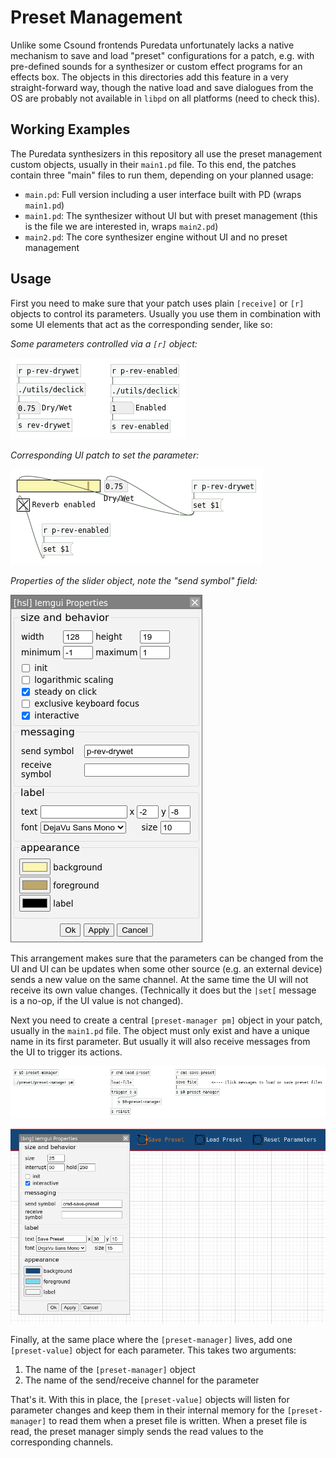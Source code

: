 Preset Management
=================

Unlike some Csound frontends Puredata unfortunately lacks a native mechanism
to save and load "preset" configurations for a patch, e.g. with pre-defined
sounds for a synthesizer or custom effect programs for an effects box. The
objects in this directories add this feature in a very straight-forward way,
though the native load and save dialogues from the OS are probably not available
in `libpd` on all platforms (need to check this).

Working Examples
----------------

The Puredata synthesizers in this repository all use the preset management
custom objects, usually in their `main1.pd` file. To this end, the patches
contain three "main" files to run them, depending on your planned usage:

 * `main.pd`: Full version including a user interface built with PD (wraps `main1.pd`)
 * `main1.pd`: The synthesizer without UI but with preset management (this is the
   file we are interested in, wraps `main2.pd`)
 * `main2.pd`: The core synthesizer engine without UI and no preset management

Usage
-----

First you need to make sure that your patch uses plain `[receive]` or `[r]`
objects to control its parameters. Usually you use them in combination with
some UI elements that act as the corresponding sender, like so:

_Some parameters controlled via a `[r]` object:_

![](Screenshots/Parameters.png?raw=true)

_Corresponding UI patch to set the parameter:_

![](Screenshots/UI%20Patch.png?raw=true)

_Properties of the slider object, note the "send symbol" field:_

![](Screenshots/Slider%20Properties.png?raw=true)

This arrangement makes sure that the parameters can be changed from the UI and
UI can be updates when some other source (e.g. an external device) sends a new
value on the same channel. At the same time the UI will not receive its own
value changes. (Technically it does but the `|set[` message is a no-op, if the
UI value is not changed).

Next you need to create a central `[preset-manager pm]` object in your patch,
usually in the `main1.pd` file. The object must only exist and have a unique name
in its first parameter. But usually it will also receive messages from the UI
to trigger its actions.

![](Screenshots/Preset%20Manager%20Instance.png?raw=true)

![](Screenshots/Preset%20Manager%20UI.png?raw=true)

Finally, at the same place where the `[preset-manager]` lives, add one
`[preset-value]` object for each parameter. This takes two arguments:

1. The name of the `[preset-manager]` object
1. The name of the send/receive channel for the parameter

That's it. With this in place, the `[preset-value]` objects will listen for
parameter changes and keep them in their internal memory for the `[preset-manager]`
to read them when a preset file is written. When a preset file is read, the
preset manager simply sends the read values to the corresponding channels.
